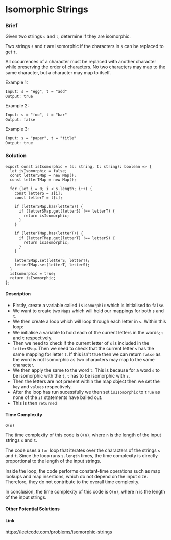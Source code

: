 # Isomorphic Strings

### Brief
Given two strings `s` and `t`, determine if they are isomorphic.

Two strings `s` and `t` are isomorphic if the characters in `s` can be replaced to get `t`.

All occurrences of a character must be replaced with another character while preserving the order of characters. No two characters may map to the same character, but a character may map to itself.

Example 1:

```
Input: s = "egg", t = "add"
Output: true
```

Example 2:
```
Input: s = "foo", t = "bar"
Output: false
```

Example 3:
```
Input: s = "paper", t = "title"
Output: true
```

### Solution
```
export const isIsomorphic = (s: string, t: string): boolean => {
  let isIsomorphic = false;
  const letterSMap = new Map();
  const letterTMap = new Map();

  for (let i = 0; i < s.length; i++) {
    const letterS = s[i];
    const letterT = t[i];

    if (letterSMap.has(letterS)) {
      if (letterSMap.get(letterS) !== letterT) {
        return isIsomorphic;
      }
    }

    if (letterTMap.has(letterT)) {
      if (letterTMap.get(letterT) !== letterS) {
        return isIsomorphic;
      }
    }

    letterSMap.set(letterS, letterT);
    letterTMap.set(letterT, letterS);
  }
  isIsomorphic = true;
  return isIsomorphic;
};
```

#### Description
- Firstly, create a variable called `isIsomorphic` which is initialised to `false`.
- We want to create two `Maps` which will hold our mappings for both `s` and `t`.
- We then create a loop which will loop through each letter in `s`.
Within this loop:
- We initialise a variable to hold each of the current letters in the words; `s` and `t` respectively.
- Then we need to check if the current letter of `s` is included in the `letterSMap`. Then we need to check that the current letter `s` has the same mapping for letter `t`.
If this isn't true then we can return `false` as the word is not Isomorphic as two characters may map to the same character.
- We then apply the same to the word `t`. This is because for a word `s` to be isomorphic with the `t`, `t` has to be isomorphic with `s`.
- Then the letters are not present within the map object then we set the `key` and `values` respectively.
- After the loop has run sucessfully we then set `isIsomorphic` to `true` as none of the `if` statements have bailed out.
- This is then `returned`

#### Time Complexity
`O(n)`

The time complexity of this code is `O(n)`, where `n` is the length of the input strings `s` and `t`.

The code uses a `for` loop that iterates over the characters of the strings `s` and `t`. Since the loop runs `s.length` times, the time complexity is directly proportional to the length of the input strings.

Inside the loop, the code performs constant-time operations such as map lookups and map insertions, which do not depend on the input size. Therefore, they do not contribute to the overall time complexity.

In conclusion, the time complexity of this code is `O(n)`, where n is the length of the input strings.

#### Other Potential Solutions

#### Link
https://leetcode.com/problems/isomorphic-strings
